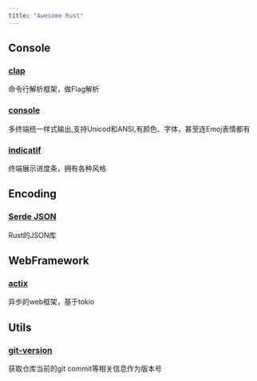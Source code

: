 ```yaml
---
title: "Awesome Rust"
---
```


## Console
### [clap](https://github.com/clap-rs/clap)
命令行解析框架，做Flag解析

### [console](https://github.com/mitsuhiko/console)
多终端统一样式输出,支持Unicod和ANSI,有颜色、字体，甚至连Emoj表情都有

### [indicatif](https://github.com/mitsuhiko/indicatif)
终端展示进度条，拥有各种风格

## Encoding

### [Serde JSON](https://github.com/serde-rs/json)
Rust的JSON库

## WebFramework
### [actix](https://github.com/actix/actix)
异步的web框架，基于tokio

## Utils

### [git-version](https://github.com/fusion-engineering/rust-git-version)
获取仓库当前的git commit等相关信息作为版本号



